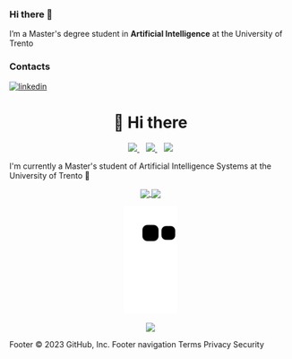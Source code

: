 ### Hi there 👋

I’m a Master's degree student in **Artificial Intelligence** at the University of Trento
### Contacts
[
  ![linkedin](https://img.shields.io/badge/LinkedIn-0077B5?style=for-the-badge&logo=linkedin&logoColor=white)
](https://www.linkedin.com/in/riccardo-parola-37397b196/)

<h1 align="center">👋 Hi there</h1>

<p align='center'>
  <a href="[https://www.linkedin.com/in/michele-yin-42a36a229](https://www.linkedin.com/in/riccardo-parola-37397b196/">
    <img src="https://img.shields.io/badge/LinkedIn-0077B5?style=for-the-badge&logo=linkedin&logoColor=white"></img>
  </a>&nbsp;&nbsp;
  <a href="https://github.com/Pappol/">
    <img src="https://img.shields.io/badge/GitHub-100000?style=for-the-badge&logo=github&logoColor=white"></img>
  </a>&nbsp;&nbsp;
  <a href="mailto:riccardo.parol@gmail.com">
    <img src="https://img.shields.io/badge/Gmail-D14836?style=for-the-badge&logo=gmail&logoColor=white"></img>
  </a> 
</p>

I'm currently a Master's student of Artificial Intelligence Systems at the University of Trento 🤖

<p align='center'>
<a href="#">
  <img align="center" src="https://github-readme-stats.vercel.app/api?username=Pappol" />
</a>
<a href="#">
  <img align="center" src="https://github-readme-stats.vercel.app/api/top-langs/?username=Pappol&layout=compact" />
</a>
</p>
<!---
[![Anurag's GitHub stats](https://github-readme-stats.vercel.app/api?username=BigEmperor26)](https://github.com/anuraghazra/github-readme-stats)
[![Top Langs](https://github-readme-stats.vercel.app/api/top-langs/?username=BigEmperor26&layout=compact)](https://github.com/BigEmperor26/github-readme-stats)
-->
<p align='center'>
  <a>
  <img align="center" src="https://github.com/Pappol/Pappol/blob/output/github-contribution-grid-snake.svg" />
</a>
</p>
<p align='center'>
<a>
  <img align="center" src="https://github.com/Pappol/Pappol/blob/main/rimuru.jpeg" />
</a>
</p>
Footer
© 2023 GitHub, Inc.
Footer navigation
Terms
Privacy
Security
